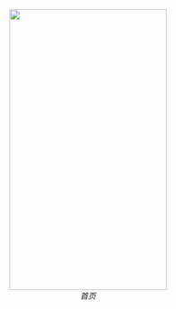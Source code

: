 <div align=center>
	<img width="280" height="500" src="https://github.com/zxuu/DouTu/blob/master/images/20191227_153154.jpg"/>
	<div align=center>
		<em>首页</em>
	</div>
</div>
